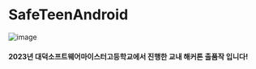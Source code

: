 # SafeTeenAndroid
![image](https://github.com/SafeTeen/SafeTeenAndroid/assets/102812085/18d08001-c72a-4f91-961b-4b533fab142e)
#### 2023년 대덕소프트웨어마이스터고등학교에서 진행한 교내 해커톤 출품작 입니다!

